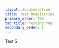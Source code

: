 ```yaml
---
layout: documentation
title: Test Requisities
primary_order: 780
tab_title: Testing req
secondary_order: 1
---
```


[comment]: # "title: Test Requisities"
[comment]: # "ordering: 780"
[comment]: # "header: 1"
[comment]: # "name: Testing req" 
[comment]: # "secondary_ordering: 1"
Test 5
